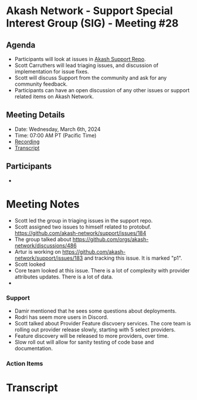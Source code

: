 
# Akash Network - Support Special Interest Group (SIG) - Meeting #28

## Agenda

- Participants will look at issues in [Akash Support Repo](https://github.com/akash-network/support/issues). 
- Scott Carruthers will lead triaging issues, and discussion of implementation for issue fixes. 
- Scott will discuss Support from the community and ask for any community feedback.
- Participants can have an open discussion of any other issues or support related items on Akash Network.

## Meeting Details

- Date: Wednesday, March 6th, 2024
- Time: 07:00 AM PT (Pacific Time)
- [Recording]()
- [Transcript](#transcript)

## Participants

- 

# Meeting Notes

- Scott led the group in triaging issues in the support repo.
- Scott assigned two issues to himself related to protobuf. https://github.com/akash-network/support/issues/184 
- The group talked about https://github.com/orgs/akash-network/discussions/486
- Artur is working on https://github.com/akash-network/support/issues/183 and tracking this issue. It is marked "p1".
- Scott looked 
- Core team looked at this issue. There is a lot of complexity with provider attributes updates. There is a lot of data.
- 

### Support 

- Damir mentioned that he sees some questions about deployments.
- Rodri has seem more users in Discord.
- Scott talked about Provider Feature discvoery services. The core team is rolling out provider release slowly, starting with 5 select providers.
- Feature discovery will be released to more providers, over time.
- Slow roll out will allow for sanity testing of code base and documentation. 





### Action Items


# **Transcript**
